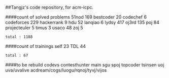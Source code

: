 ##Tangjz's code repository, for acm-icpc.

####count of solved problems
	51nod			169
	bestcoder		20
	codechef		6
	codeforces		229
	hackerrank		9
	hdu				52
	lanqiao			6
	lydsy			417
	oj3rd			135
	poj				84
	projecteuler	5
	timus			3
	usaco			48
	zoj				5

`total : 1188`

####count of trainings
	self	23
	TDL		44

`total : 67`

####to be rebuild
	codevs
	contesthunter
	main
	sgu
	spoj
	topcoder
	tsinsen
	uoj
	uva/uvalive
	acdream/cogs/luogu/rqnoj/tyvj/vijos
